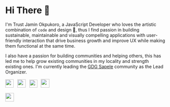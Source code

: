 # Hi There 👋
I'm Trust Jamin Okpukoro, a JavaScript Developer who loves the artistic combination of `code` and design 🎨, thus I find passion in building sustainable, maintainable and visually compelling applications with user-friendly interaction that drive business growth and improve UX while making them functional at the same time.

I also have a passion for building communities and helping others, this has led me to help grow existing communities in my locality and strength existing ones. I'm currently leading the [GDG Sapele](https://developers.google.com/community/gdg) community as the Lead Organizer.


<p>
<a href="https://linkedin.com/in/trust-jamin"><img height="26" src="https://img.shields.io/badge/linkedin-%230077B5.svg?&style=for-the-badge&logo=linkedin&logoColor=white"></a>&nbsp;&nbsp;
<a href="https://medium.com/@codekyd"><img height="26" src="https://img.shields.io/badge/medium-%2312100E.svg?&style=for-the-badge&logo=medium&logoColor=white" alt=""></a>&nbsp;&nbsp;
<a href="https://twitter.com/codekyd"><img height="25" src="https://img.shields.io/badge/twitter-%231DA1F2.svg?&style=for-the-badge&logo=twitter&logoColor=white"></a>&nbsp;&nbsp;
  <a href="https://codekyd.com/"><img height="27" src="https://img.shields.io/badge/portfolio-%2312100E.svg?&style=for-the-badge&logo=superuser&logoColor=white" alt=""></a>&nbsp;&nbsp;
  
<a href="mailto:hellocodekyd@gmail.com"><img height="27" src="https://img.shields.io/badge/Email-%230077B5.svg?&style=for-the-badge&logo=gmail" alt=""></a>
</p>

